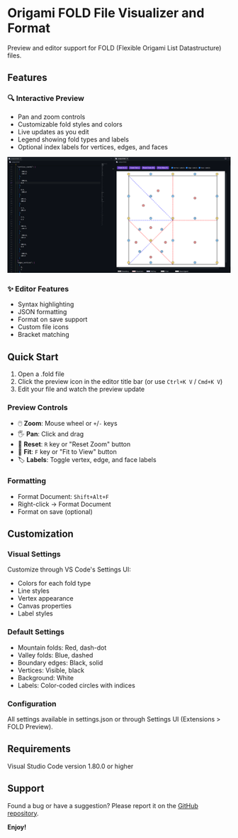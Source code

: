 # Origami FOLD File Visualizer and Format

Preview and editor support for FOLD (Flexible Origami List Datastructure) files.

## Features

### 🔍 Interactive Preview
- Pan and zoom controls
- Customizable fold styles and colors
- Live updates as you edit
- Legend showing fold types and labels
- Optional index labels for vertices, edges, and faces

![Preview](media/image.png)

### ✨ Editor Features
- Syntax highlighting
- JSON formatting
- Format on save support
- Custom file icons
- Bracket matching

## Quick Start

1. Open a .fold file
2. Click the preview icon in the editor title bar (or use `Ctrl+K V` / `Cmd+K V`)
3. Edit your file and watch the preview update

### Preview Controls
- 🖱️ **Zoom**: Mouse wheel or `+`/`-` keys
- 🖐️ **Pan**: Click and drag
- 🔄 **Reset**: `R` key or "Reset Zoom" button
- 📐 **Fit**: `F` key or "Fit to View" button
- 🏷️ **Labels**: Toggle vertex, edge, and face labels

### Formatting
- Format Document: `Shift+Alt+F`
- Right-click → Format Document
- Format on save (optional)

## Customization

### Visual Settings
Customize through VS Code's Settings UI:
- Colors for each fold type
- Line styles
- Vertex appearance
- Canvas properties
- Label styles

### Default Settings
- Mountain folds: Red, dash-dot
- Valley folds: Blue, dashed
- Boundary edges: Black, solid
- Vertices: Visible, black
- Background: White
- Labels: Color-coded circles with indices

### Configuration
All settings available in settings.json or through Settings UI (Extensions > FOLD Preview).

## Requirements

Visual Studio Code version 1.80.0 or higher

## Support

Found a bug or have a suggestion? Please report it on the [GitHub repository](https://github.com/Googolplexic/vscode-fold-preview/issues).

**Enjoy!**